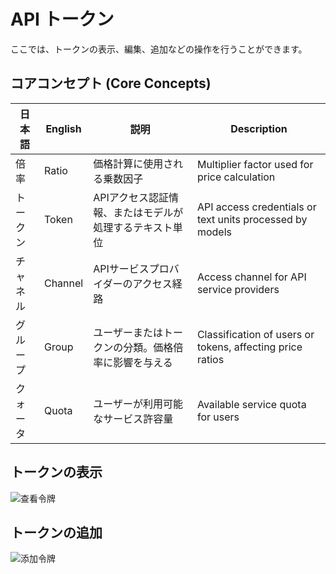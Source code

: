 # API トークン

ここでは、トークンの表示、編集、追加などの操作を行うことができます。

## コアコンセプト (Core Concepts)

| 日本語 | English | 説明 | Description |
|------|---------|------|-------------|
| 倍率 | Ratio | 価格計算に使用される乗数因子 | Multiplier factor used for price calculation |
| トークン | Token | APIアクセス認証情報、またはモデルが処理するテキスト単位 | API access credentials or text units processed by models |
| チャネル | Channel | APIサービスプロバイダーのアクセス経路 | Access channel for API service providers |
| グループ | Group | ユーザーまたはトークンの分類。価格倍率に影響を与える | Classification of users or tokens, affecting price ratios |
| クォータ | Quota | ユーザーが利用可能なサービス許容量 | Available service quota for users |

## トークンの表示
![查看令牌](../../assets/guide/api-token.png)

## トークンの追加
![添加令牌](../../assets/guide/create-api-token.png)